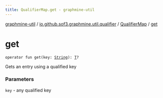 ```yaml
---
title: QualifierMap.get - graphmine-util
---
```


[graphmine-util](../../index.html) / [io.github.sof3.graphmine.util.qualifier](../index.html) / [QualifierMap](index.html) / [get](./get.html)

# get

`operator fun get(key: `[`String`](https://kotlinlang.org/api/latest/jvm/stdlib/kotlin/-string/index.html)`): `[`T`](index.html#T)`?`

Gets an entry using a qualified key

### Parameters

`key` - any qualified key